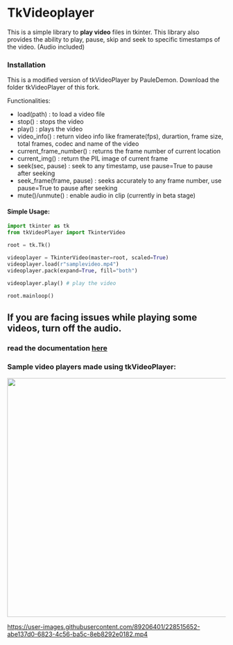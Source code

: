 # TkVideoplayer

This is a simple library to **play video** files in tkinter. This library also provides the ability to play, pause, 
skip and seek to specific timestamps of the video. (Audio included)

### Installation
This is a modified version of tkVideoPlayer by PauleDemon. Download the folder tkVideoPlayer of this fork.

Functionalities:
- load(path) : to load a video file
- stop() : stops the video
- play() : plays the video
- video_info() : return video info like framerate(fps), durartion, frame size, total frames, codec and name of the video
- current_frame_number() : returns the frame number of current location
- current_img() : return the PIL image of current frame
- seek(sec, pause) : seek to any timestamp, use pause=True to pause after seeking
- seek_frame(frame, pause) : seeks accurately to any frame number, use pause=True to pause after seeking
- mute()/unmute() : enable audio in clip (currently in beta stage)
#### Simple Usage:
```python
import tkinter as tk
from tkVideoPlayer import TkinterVideo

root = tk.Tk()

videoplayer = TkinterVideo(master=root, scaled=True)
videoplayer.load(r"samplevideo.mp4")
videoplayer.pack(expand=True, fill="both")

videoplayer.play() # play the video

root.mainloop()
```
## If you are facing issues while playing some videos, turn off the audio.

### read the documentation [here](https://github.com/Akascape/tkVideoPlayer/blob/master/Documentation.md)

### Sample video players made using tkVideoPlayer:
<img src="https://user-images.githubusercontent.com/89206401/229363046-36ebcffd-36d2-4c7f-98ce-4aa6b402e9e0.png" width=550> 

https://user-images.githubusercontent.com/89206401/228515652-abe137d0-6823-4c56-ba5c-8eb8292e0182.mp4
